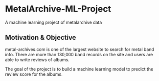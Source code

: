 # MetalArchive-ML-Project
A machine learning project of metalarchive data

## Motivation & Objective
metal-archives.com is one of the largest website to search for metal band info. There are more than 130,000 band records on the site and users are able to write reviews of albums. 

The goal of the project is to build a machine learning model to predict the review score for the albums.
